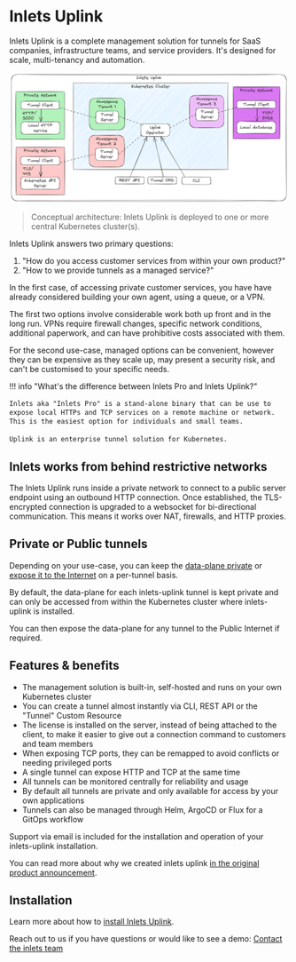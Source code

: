 # Inlets Uplink

Inlets Uplink is a complete management solution for tunnels for SaaS companies, infrastructure teams, and service providers. It's designed for scale, multi-tenancy and automation.

[![Conceptual overview](/images/uplink/conceptual.png)](/images/uplink/conceptual.png)
> Conceptual architecture: Inlets Uplink is deployed to one or more central Kubernetes cluster(s).

Inlets Uplink answers two primary questions:

1. "How do you access customer services from within your own product?"
2. "How to we provide tunnels as a managed service?"

In the first case, of accessing private customer services, you have have already considered building your own agent, using a queue, or a VPN.

The first two options involve considerable work both up front and in the long run. VPNs require firewall changes, specific network conditions, additional paperwork, and can have prohibitive costs associated with them.

For the second use-case, managed options can be convenient, however they can be expensive as they scale up, may present a security risk, and can't be customised to your specific needs.

!!! info "What's the difference between Inlets Pro and Inlets Uplink?"
    
    Inlets aka "Inlets Pro" is a stand-alone binary that can be use to expose local HTTPs and TCP services on a remote machine or network. This is the easiest option for individuals and small teams.
    
    Uplink is an enterprise tunnel solution for Kubernetes.

## Inlets works from behind restrictive networks

The Inlets Uplink runs inside a private network to connect to a public server endpoint using an outbound HTTP connection. Once established, the TLS-encrypted connection is upgraded to a websocket for bi-directional communication. This means it works over NAT, firewalls, and HTTP proxies.

## Private or Public tunnels

Depending on your use-case, you can keep the [data-plane private](/uplink/private-tunnels/) or [expose it to the Internet](/uplink/expose-tunnels/) on a per-tunnel basis.

By default, the data-plane for each inlets-uplink tunnel is kept private and can only be accessed from within the Kubernetes cluster where inlets-uplink is installed.

You can then expose the data-plane for any tunnel to the Public Internet if required.

## Features & benefits

* The management solution is built-in, self-hosted and runs on your own Kubernetes cluster
* You can create a tunnel almost instantly via CLI, REST API or the "Tunnel" Custom Resource
* The license is installed on the server, instead of being attached to the client, to make it easier to give out a connection command to customers and team members
* When exposing TCP ports, they can be remapped to avoid conflicts or needing privileged ports
* A single tunnel can expose HTTP and TCP at the same time
* All tunnels can be monitored centrally for reliability and usage
* By default all tunnels are private and only available for access by your own applications
* Tunnels can also be managed through Helm, ArgoCD or Flux for a GitOps workflow

Support via email is included for the installation and operation of your inlets-uplink installation.

You can read more about why we created inlets uplink [in the original product announcement](https://inlets.dev/blog/2022/11/16/service-provider-uplinks.html).

## Installation

Learn more about how to [install Inlets Uplink](/uplink/installation/).

Reach out to us if you have questions or would like to see a demo: [Contact the inlets team](https://inlets.dev/contact)
